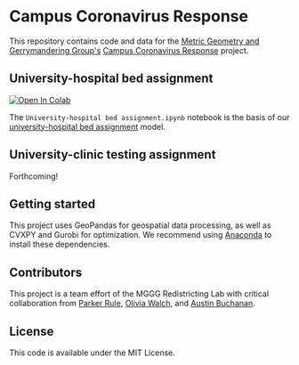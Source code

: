 # Campus Coronavirus Response

This repository contains code and data for the [Metric Geometry and Gerrymandering Group's](https://mggg.org/) [Campus Coronavirus Response](https://mggg.org/covid-flows/index.html) project.


## University-hospital bed assignment
[![Open In Colab](https://colab.research.google.com/assets/colab-badge.svg)](https://colab.research.google.com/github/mggg/covid-analysis/blob/master/University-hospital%20bed%20assignment.ipynb)

The `University-hospital bed assignment.ipynb` notebook is the basis of our [university-hospital bed assignment](https://mggg.org/covid-flows) model.

## University-clinic testing assignment
Forthcoming!


## Getting started
This project uses GeoPandas for geospatial data processing, as well as CVXPY and Gurobi for optimization. We recommend using [Anaconda](https://anaconda.org/) to install these dependencies.

## Contributors
This project is a team effort of the MGGG Redistricting Lab with critical collaboration from [Parker Rule](https://github.com/pjrule), [Olivia Walch](http://oliviawalch.com/), and [Austin Buchanan](https://sites.google.com/site/austinlbuchanan/).

## License
This code is available under the MIT License.
